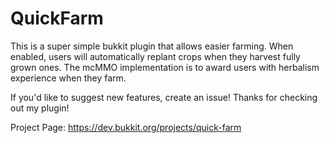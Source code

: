 # QuickFarm

This is a super simple bukkit plugin that allows easier farming. When enabled, users will automatically replant crops when they harvest fully grown ones. The mcMMO implementation is to award users with herbalism experience when they farm.

If you'd like to suggest new features, create an issue! Thanks for checking out my plugin!

Project Page: https://dev.bukkit.org/projects/quick-farm
